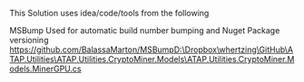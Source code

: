This Solution uses idea/code/tools from the following

MSBump Used for automatic build number bumping and Nuget Package versioning https://github.com/BalassaMarton/MSBumpD:\Dropbox\whertzing\GitHub\ATAP.Utilities\ATAP.Utilities.CryptoMiner.Models\ATAP.Utilities.CryptoMiner.Models.MinerGPU.cs
